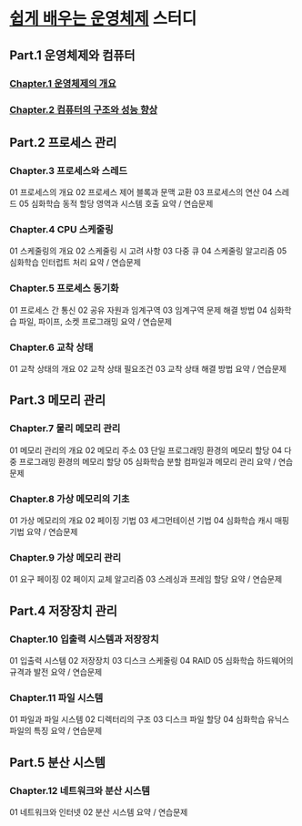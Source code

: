 # [쉽게 배우는 운영체제](https://www.yes24.com/Product/Goods/116977423) 스터디

## Part.1 운영체제와 컴퓨터

### [Chapter.1 운영체제의 개요](./chap.1.md)

### [Chapter.2 컴퓨터의 구조와 성능 향상](./chap.2.md)

## Part.2 프로세스 관리

### Chapter.3 프로세스와 스레드

01 프로세스의 개요
02 프로세스 제어 블록과 문맥 교환
03 프로세스의 연산
04 스레드
05 심화학습 동적 할당 영역과 시스템 호출
요약 / 연습문제

### Chapter.4 CPU 스케줄링

01 스케줄링의 개요
02 스케줄링 시 고려 사항
03 다중 큐
04 스케줄링 알고리즘
05 심화학습 인터럽트 처리
요약 / 연습문제

### Chapter.5 프로세스 동기화

01 프로세스 간 통신
02 공유 자원과 임계구역
03 임계구역 문제 해결 방법
04 심화학습 파일, 파이프, 소켓 프로그래밍
요약 / 연습문제

### Chapter.6 교착 상태

01 교착 상태의 개요
02 교착 상태 필요조건
03 교착 상태 해결 방법
요약 / 연습문제

## Part.3 메모리 관리

### Chapter.7 물리 메모리 관리

01 메모리 관리의 개요
02 메모리 주소
03 단일 프로그래밍 환경의 메모리 할당
04 다중 프로그래밍 환경의 메모리 할당
05 심화학습 분할 컴파일과 메모리 관리
요약 / 연습문제

### Chapter.8 가상 메모리의 기초

01 가상 메모리의 개요
02 페이징 기법
03 세그먼테이션 기법
04 심화학습 캐시 매핑 기법
요약 / 연습문제

### Chapter.9 가상 메모리 관리

01 요구 페이징
02 페이지 교체 알고리즘
03 스레싱과 프레임 할당
요약 / 연습문제

## Part.4 저장장치 관리

### Chapter.10 입출력 시스템과 저장장치

01 입출력 시스템
02 저장장치
03 디스크 스케줄링
04 RAID
05 심화학습 하드웨어의 규격과 발전
요약 / 연습문제

### Chapter.11 파일 시스템

01 파일과 파일 시스템
02 디렉터리의 구조
03 디스크 파일 할당
04 심화학습 유닉스 파일의 특징
요약 / 연습문제

## Part.5 분산 시스템

### Chapter.12 네트워크와 분산 시스템

01 네트워크와 인터넷
02 분산 시스템
요약 / 연습문제
